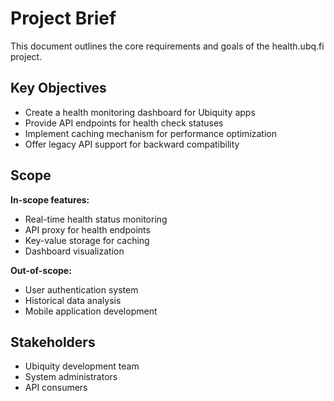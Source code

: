 # Project Brief

This document outlines the core requirements and goals of the health.ubq.fi project.

## Key Objectives
- Create a health monitoring dashboard for Ubiquity apps
- Provide API endpoints for health check statuses
- Implement caching mechanism for performance optimization
- Offer legacy API support for backward compatibility

## Scope
**In-scope features:**
- Real-time health status monitoring
- API proxy for health endpoints
- Key-value storage for caching
- Dashboard visualization

**Out-of-scope:**
- User authentication system
- Historical data analysis
- Mobile application development

## Stakeholders
- Ubiquity development team
- System administrators
- API consumers